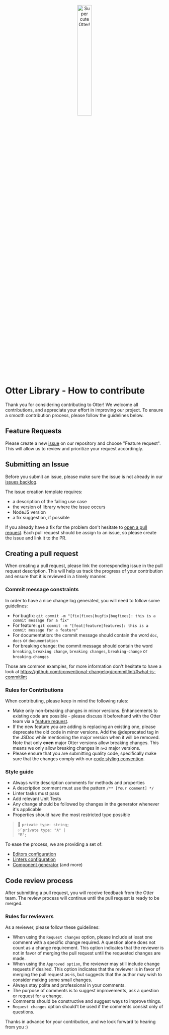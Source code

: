 <p align="center">
  <img src="./assets/logo/otter.png" alt="Super cute Otter!" width="30%"/>
</p>

# Otter Library - How to contribute

Thank you for considering contributing to Otter! We welcome all contributions, and appreciate your effort in improving our project. To ensure a smooth contribution process, please follow the guidelines below.

## Feature Requests

Please create a new [issue](https://github.com/AmadeusITGroup/otter/issues/new/choose) on our repository and choose "Feature request". This will allow us to review and prioritize your request accordingly.

## Submitting an Issue

Before you submit an issue, please make sure the issue is not already in our [issues backlog](https://github.com/AmadeusITGroup/otter/issues).

The issue creation template requires:

- a description of the failing use case
- the version of library where the issue occurs
- NodeJS version
- a fix suggestion, if possible

If you already have a fix for the problem don't hesitate to [open a pull request](#creating-a-pull-request). Each pull request should be assign to an issue, so please create the issue and link it to the PR.

## Creating a pull request

When creating a pull request, please link the corresponding issue in the pull request description. This will help us track the progress of your contribution and ensure that it is reviewed in a timely manner.

### Commit message constraints

In order to have a nice change log generated, you will need to follow some guidelines:

- For bugfix: `git commit -m "[fix|fixes|bugfix|bugfixes]: this is a commit message for a fix"`
- For feature: `git commit -m "[feat|feature|features]: this is a commit message for a feature"`
- For documentation: the commit message should contain the word `doc`, `docs` or `documentation`
- For breaking change: the commit message should contain the word `breaking`, `breaking change`, `breaking changes`, `breaking-change` or `breaking-changes`

Those are common examples, for more information don't hesitate to have a look at <https://github.com/conventional-changelog/commitlint/#what-is-commitlint>

### Rules for Contributions

When contributing, please keep in mind the following rules:

- Make only non-breaking changes in minor versions. Enhancements to existing code are possible - please discuss it beforehand with the Otter team via a [feature request](#feature-requests).
- If the new feature you are adding is replacing an existing one, please deprecate the old code in minor versions. Add the @deprecated tag in the JSDoc while mentioning the major version when it will be removed. Note that only **even** major Otter versions allow breaking changes. This means we only allow breaking changes in `n+2` major versions.
- Please ensure that you are submitting quality code, specifically make sure that the changes comply with our [code styling convention](#style-guide).

### Style guide

- Always write description comments for methods and properties
- A description comment must use the pattern `/** [Your comment] */`
- Linter tasks must pass
- Add relevant Unit Tests
- Any change should be followed by changes in the generator whenever it's applicable
- Properties should have the most restricted type possible

> :no_entry_sign: <code>private type: string;</code></br> :white_check_mark: <code>private type: "A" &verbar; "B";</code>

To ease the process, we are providing a set of:

- [Editors configuration](.editorconfig)
- [Linters configuration](./packages/@o3r/eslint-config-otter/README.md)
- [Component generator](./packages/@o3r/core/README.md#generators) (and more)

## Code review process

After submitting a pull request, you will receive feedback from the Otter team. The review process will continue until the pull request is ready to be merged.

### Rules for reviewers

As a reviewer, please follow these guidelines:

- When using the `Request changes` option, please include at least one comment with a specific change required. A question alone does not count as a change requirement. This option indicates that the reviewer is not in favor of merging the pull request until the requested changes are made.
- When using the `Approved option`, the reviewer may still include change requests if desired. This option indicates that the reviewer is in favor of merging the pull request as-is, but suggests that the author may wish to consider making some small changes.
- Always stay polite and professional in your comments.
- The purpose of comments is to suggest improvements, ask a question or request for a change.
- Comments should be constructive and suggest ways to improve things.
- `Request changes` option should't be used if the comments consist only of questions.

Thanks in advance for your contribution, and we look forward to hearing from you :)
